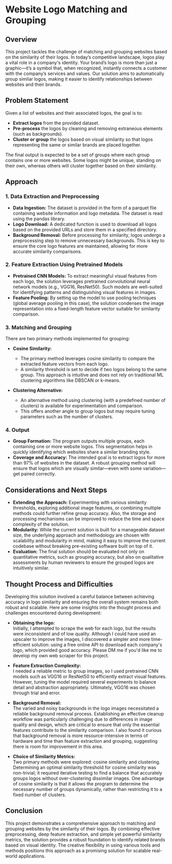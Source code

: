 # Website Logo Matching and Grouping
## Overview
This project tackles the challenge of matching and grouping websites based on the similarity of their logos. In today’s competitive landscape, logos play a vital role in a company's identity. Your brand’s logo is more than just a graphic—it’s a symbol that, when recognized, instantly connects a customer with the company’s services and values. Our solution aims to automatically group similar logos, making it easier to identify relationships between websites and their brands.
## Problem Statement
Given a list of websites and their associated logos, the goal is to:
- **Extract logos** from the provided dataset.
- **Pre-process** the logos by cleaning and removing extraneous elements (such as backgrounds).
- **Cluster or group** the logos based on visual similarity so that logos representing the same or similar brands are placed together.

The final output is expected to be a set of groups where each group contains one or more websites. Some logos might be unique, standing on their own, whereas others will cluster together based on their similarity.
## Approach
### 1. Data Extraction and Preprocessing
- **Data Ingestion:**
The dataset is provided in the form of a parquet file containing website information and logo metadata. The dataset is read using the pandas library.
- **Logo Download:**
A dedicated function is used to download all logos based on the provided URLs and store them in a specified directory.
- **Background Removal:**
Before processing for similarity, logos undergo a preprocessing step to remove unnecessary backgrounds. This is key to ensure the core logo features are maintained, allowing for more accurate similarity comparisons.

### 2. Feature Extraction Using Pretrained Models
- **Pretrained CNN Models:**
To extract meaningful visual features from each logo, the solution leverages pretrained convolutional neural network models (e.g., VGG16, ResNet50). Such models are well-suited for identifying patterns and distinguishing visual features in images.
- **Feature Pooling:**
By setting up the model to use pooling techniques (global average pooling in this case), the solution condenses the image representation into a fixed-length feature vector suitable for similarity comparison.

### 3. Matching and Grouping
There are two primary methods implemented for grouping:
- **Cosine Similarity:**
    - The primary method leverages cosine similarity to compare the extracted feature vectors from each logo.
    - A similarity threshold is set to decide if two logos belong to the same group. This approach is intuitive and does not rely on traditional ML clustering algorithms like DBSCAN or k-means.

- **Clustering Alternative:**
    - An alternative method using clustering (with a predefined number of clusters) is available for experimentation and comparison.
    - This offers another angle to group logos but may require tuning parameters such as the number of clusters.

### 4. Output
- **Group Formation:**
The program outputs multiple groups, each containing one or more website logos. This segmentation helps in quickly identifying which websites share a similar branding style.
- **Coverage and Accuracy:**
The intended goal is to extract logos for more than 97% of websites in the dataset. A robust grouping method will ensure that logos which are visually similar—even with some variation—get paired correctly.

## Considerations and Next Steps
- **Extending the Approach:**
Experimenting with various similarity thresholds, exploring additional image features, or combining multiple methods could further refine group accuracy. Also, the storage and processing mechanisms can be improved to reduce the time and space complexity of the solution.
- **Modularity:**
While the current solution is built for a manageable dataset size, the underlying approach and methodology are chosen with scalability and modularity in mind, making it easy to improve the current codebase without breaking pre-existing software built on top of it.
- **Evaluation:**
The final solution should be evaluated not only on quantitative metrics, such as grouping accuracy, but also on qualitative assessments by human reviewers to ensure the grouped logos are intuitively similar.

## Thought Process and Difficulties

Developing this solution involved a careful balance between achieving accuracy in logo similarity and ensuring the overall system remains both robust and scalable. Here are some insights into the thought process and challenges encountered during development:

- **Obtaining the logo:**  
  Initially, I attempted to scrape the web for each logo, but the results were inconsistent and of low quality. Although I could have used an upscaler to improve the images, I discovered a simpler and more time-efficient solution: using a free online API to download each company's logo, which provided good accuracy. Please DM me if you'd like me to develop my own web scraper for this project.

- **Feature Extraction Complexity:**  
  I needed a reliable metric to group images, so I used pretrained CNN models such as VGG16 or ResNet50 to efficiently extract visual features. However, tuning the model required several experiments to balance detail and abstraction appropriately. Ultimately, VGG16 was chosen through trial and error.

- **Background Removal:**  
  The varied and noisy backgrounds in the logo images necessitated a reliable background removal process. Establishing an effective cleanup workflow was particularly challenging due to differences in image quality and design, which are critical to ensure that only the essential features contribute to the similarity comparison. I also found it curious that background removal is more resource-intensive in terms of hardware and time than feature extraction and grouping, suggesting there is room for improvement in this area.

- **Choice of Similarity Metrics:**  
  Two primary methods were explored: cosine similarity and clustering. Determining an optimal similarity threshold for cosine similarity was non-trivial; it required iterative testing to find a balance that accurately groups logos without over-clustering dissimilar images. One advantage of cosine similarity is that it allows the program to determine the necessary number of groups dynamically, rather than restricting it to a fixed number of clusters.

## Conclusion
This project demonstrates a comprehensive approach to matching and grouping websites by the similarity of their logos. By combining effective preprocessing, deep feature extraction, and simple yet powerful similarity metrics, the solution provides a robust foundation to identify related brands based on visual identity. The creative flexibility in using various tools and methods positions this approach as a promising solution for scalable real-world applications.

